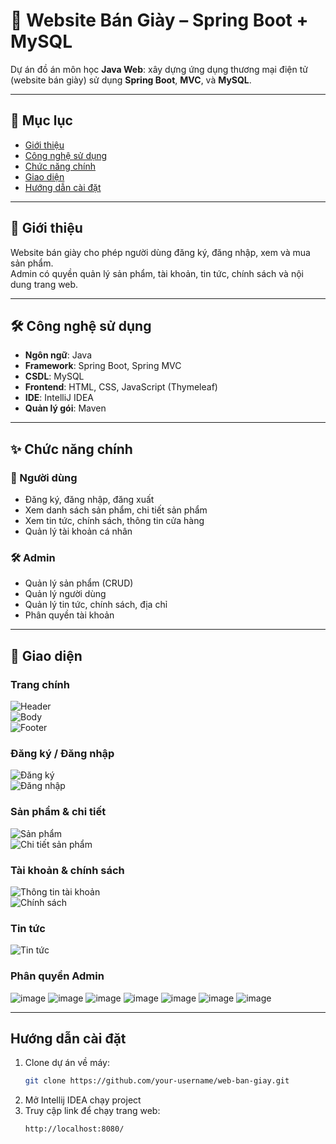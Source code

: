 # 🥿 Website Bán Giày – Spring Boot + MySQL  

Dự án đồ án môn học **Java Web**: xây dựng ứng dụng thương mại điện tử (website bán giày) sử dụng **Spring Boot**, **MVC**, và **MySQL**.  

---

## 📑 Mục lục
- [Giới thiệu](#-giới-thiệu)  
- [Công nghệ sử dụng](#-công-nghệ-sử-dụng)  
- [Chức năng chính](#-chức-năng-chính)  
- [Giao diện](#-giao-diện)  
- [Hướng dẫn cài đặt](#hướng-dẫn-cài-đặt)  
---

## 🚀 Giới thiệu  
Website bán giày cho phép người dùng đăng ký, đăng nhập, xem và mua sản phẩm.  
Admin có quyền quản lý sản phẩm, tài khoản, tin tức, chính sách và nội dung trang web.  

---

## 🛠 Công nghệ sử dụng  
- **Ngôn ngữ**: Java  
- **Framework**: Spring Boot, Spring MVC  
- **CSDL**: MySQL  
- **Frontend**: HTML, CSS, JavaScript (Thymeleaf)  
- **IDE**: IntelliJ IDEA 
- **Quản lý gói**: Maven  

---

## ✨ Chức năng chính  
### 👤 Người dùng
- Đăng ký, đăng nhập, đăng xuất  
- Xem danh sách sản phẩm, chi tiết sản phẩm  
- Xem tin tức, chính sách, thông tin cửa hàng  
- Quản lý tài khoản cá nhân  

### 🛠 Admin
- Quản lý sản phẩm (CRUD)  
- Quản lý người dùng  
- Quản lý tin tức, chính sách, địa chỉ  
- Phân quyền tài khoản  

---

## 🎨 Giao diện  

### Trang chính  
![Header](https://github.com/user-attachments/assets/731a836d-2a9c-4107-aed6-ef1a6885f710)  
![Body](https://github.com/user-attachments/assets/7409975d-f435-4adc-ac8b-4aea6c70ad8b)  
![Footer](https://github.com/user-attachments/assets/ed03b7fc-2e88-41bc-803e-9a428a80d41b)  

### Đăng ký / Đăng nhập  
![Đăng ký](https://github.com/user-attachments/assets/7591eab1-ae50-4529-bb66-0531b258b7e5)  
![Đăng nhập](https://github.com/user-attachments/assets/8629c834-1403-4385-9e32-3668e6f7142a)  

### Sản phẩm & chi tiết  
![Sản phẩm](https://github.com/user-attachments/assets/72b7fbfd-e5be-4592-986b-9ee4eea29f82)  
![Chi tiết sản phẩm](https://github.com/user-attachments/assets/94290c6c-de2c-46be-8f94-bdbb3537eb1c)  

### Tài khoản & chính sách  
![Thông tin tài khoản](https://github.com/user-attachments/assets/273ea50d-6d2c-4a05-8f92-cc11262fc875)  
![Chính sách](https://github.com/user-attachments/assets/8dd6847b-d1f7-4ba6-b535-e20c9ca077d8)  

### Tin tức  
![Tin tức](https://github.com/user-attachments/assets/b6566098-c5d5-4e2a-9d3d-3f8e743ab7ad)  

### Phân quyền Admin 
![image](https://github.com/user-attachments/assets/117dd873-ee99-4264-a37a-e4f31918d144) 
![image](https://github.com/user-attachments/assets/1108eaef-d319-4ee1-8927-dd91f2c5e2b9) 
![image](https://github.com/user-attachments/assets/a187c304-5c17-4bea-9237-3717db33502e) 
![image](https://github.com/user-attachments/assets/9ccac13c-9f4c-423e-8681-b7b343278960) 
![image](https://github.com/user-attachments/assets/5a3474d7-519c-49dd-9483-533abc766652) 
![image](https://github.com/user-attachments/assets/d97b0517-c504-4acf-bdb0-bf8c79155973) 
![image](https://github.com/user-attachments/assets/abd6a403-c534-4bfd-8b17-35dab93c976b)

---

## Hướng dẫn cài đặt  

1. Clone dự án về máy:  
   ```bash
   git clone https://github.com/your-username/web-ban-giay.git
2. Mở Intellij IDEA chạy project
3. Truy cập link để chạy trang web:
   ```bash
   http://localhost:8080/
